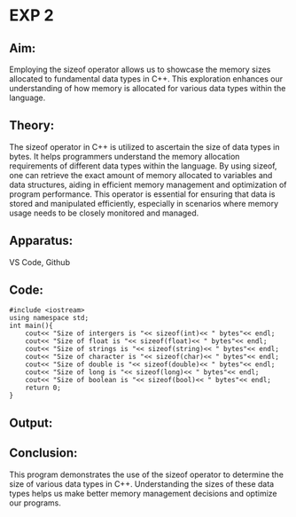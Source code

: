 # EXP 2

## Aim:
  Employing the sizeof operator allows us to showcase the memory sizes allocated to fundamental data types in C++. This exploration enhances our understanding of how memory is allocated for various data types within the language.

## Theory:
  
The sizeof operator in C++ is utilized to ascertain the size of data types in bytes. It helps programmers understand the memory allocation requirements of different data types within the language. By using sizeof, one can retrieve the exact amount of memory allocated to variables and data structures, aiding in efficient memory management and optimization of program performance. This operator is essential for ensuring that data is stored and manipulated efficiently, especially in scenarios where memory usage needs to be closely monitored and managed.

## Apparatus:
 VS Code, Github


## Code:
```
#include <iostream>
using namespace std;
int main(){
    cout<< "Size of intergers is "<< sizeof(int)<< " bytes"<< endl;
    cout<< "Size of float is "<< sizeof(float)<< " bytes"<< endl;
    cout<< "Size of strings is "<< sizeof(string)<< " bytes"<< endl;
    cout<< "Size of character is "<< sizeof(char)<< " bytes"<< endl;
    cout<< "Size of double is "<< sizeof(double)<< " bytes"<< endl;
    cout<< "Size of long is "<< sizeof(long)<< " bytes"<< endl;
    cout<< "Size of boolean is "<< sizeof(bool)<< " bytes"<< endl;
    return 0;
}
```


## Output:


## Conclusion: 

   This program demonstrates the use of the sizeof operator to determine the size of various data types in C++. Understanding the sizes of these data types helps us make better memory management decisions and optimize our programs.
